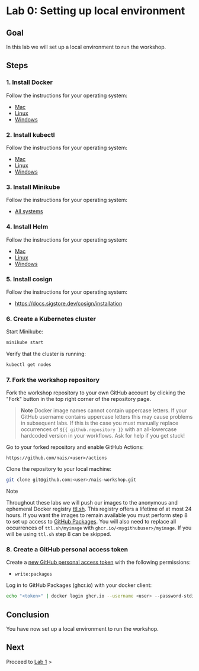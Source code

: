 # Lab 0: Setting up local environment

## Goal

In this lab we will set up a local environment to run the workshop.

## Steps

### 1. Install Docker

Follow the instructions for your operating system:

- [Mac](https://docs.docker.com/docker-for-mac/install/)
- [Linux](https://docs.docker.com/engine/install/)
- [Windows](https://docs.docker.com/docker-for-windows/install/)

### 2. Install kubectl

Follow the instructions for your operating system:

- [Mac](https://kubernetes.io/docs/tasks/tools/install-kubectl-macos/)
- [Linux](https://kubernetes.io/docs/tasks/tools/install-kubectl-linux/)
- [Windows](https://kubernetes.io/docs/tasks/tools/install-kubectl-windows/)

### 3. Install Minikube

Follow the instructions for your operating system:

- [All systems](https://minikube.sigs.k8s.io/docs/start/)

### 4. Install Helm

Follow the instructions for your operating system:

- [Mac](https://helm.sh/docs/intro/install/#from-homebrew-macos)
- [Linux](https://helm.sh/docs/intro/install/#from-apt-debianubuntu)
- [Windows](https://helm.sh/docs/intro/install/#from-chocolatey-windows)

### 5. Install cosign

Follow the instructions for your operating system:

- https://docs.sigstore.dev/cosign/installation

### 6. Create a Kubernetes cluster

Start Minikube:

```bash
minikube start
```

Verify that the cluster is running:

```bash
kubectl get nodes
```

### 7. Fork the workshop repository

Fork the workshop repository to your own GitHub account by clicking the "Fork" button in the top right corner of the repository page.

> **Note**
> Docker image names cannot contain uppercase letters. If your GitHub username contains uppercase letters 
> this may cause problems in subsequent labs. If this is the case you must manually replace occurrences of 
> `${{ github.repository }}` with an all-lowercase hardcoded version in your workflows. Ask for help if you get stuck!

Go to your forked repository and enable GitHub Actions:

```
https://github.com/nais/<user>/actions
```

Clone the repository to your local machine:

```bash
git clone git@github.com:<user>/nais-workshop.git
```

> [!NOTE]
> Throughout these labs we will push our images to the anonymous and ephemeral Docker registry [ttl.sh](https://ttl.sh/). This registry offers a lifetime of at most 24 hours. If you want the images to remain available you must perform step 8 to set up access to [GitHub Packages](https://github.com/features/packages). You will also need to replace all occurrences of `ttl.sh/myimage` with `ghcr.io/<mygithubuser>/myimage`. If you will be using `ttl.sh` step 8 can be skipped. 

### 8. Create a GitHub personal access token

Create a [new GitHub personal access
token](https://github.com/settings/tokens/new) with the following permissions:

- `write:packages`

Log in to GitHub Packages (ghcr.io) with your docker client:

```bash
echo "<token>" | docker login ghcr.io --username <user> --password-stdin
```

## Conclusion

You have now set up a local environment to run the workshop.

## Next

Proceed to [Lab 1](../lab-1/README.md) >

